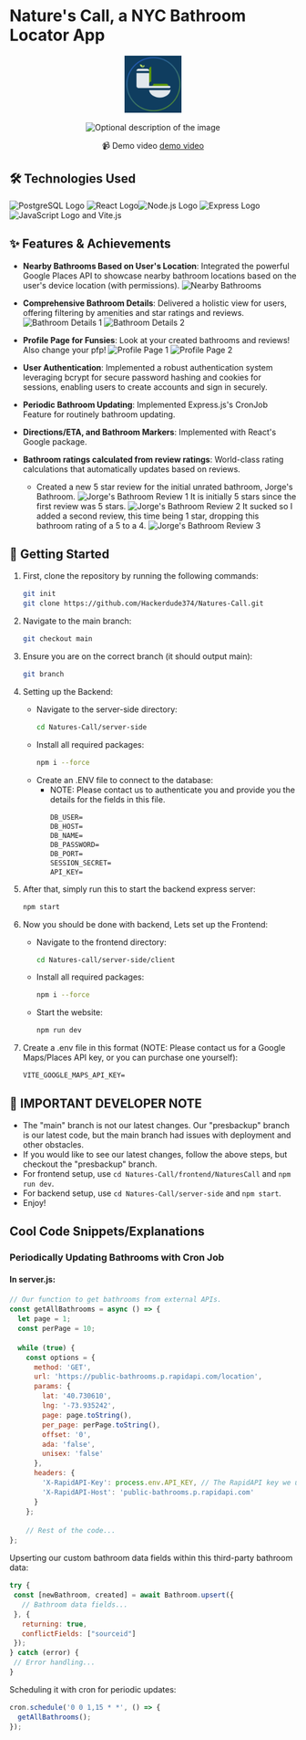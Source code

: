 # Nature's Call, a NYC Bathroom Locator App
<div align = "center">
<img src="server-side/client/src/images/DarkModeLogo.png" alt="Optional description of the image" width="100" height="100">

![Optional description of the image](server-side/client/src/images/Demo.gif)

📹 Demo video [demo video](https://streamable.com/nmahe1)
</div>


## 🛠 Technologies Used

![PostgreSQL Logo](https://upload.wikimedia.org/wikipedia/commons/thumb/2/29/Postgresql_elephant.svg/45px-Postgresql_elephant.svg.png) ![React Logo](https://upload.wikimedia.org/wikipedia/commons/thumb/a/a7/React-icon.svg/45px-React-icon.svg.png)![Node.js Logo](https://upload.wikimedia.org/wikipedia/commons/thumb/d/d9/Node.js_logo.svg/45px-Node.js_logo.svg.png) ![Express Logo](https://upload.wikimedia.org/wikipedia/commons/thumb/6/64/Expressjs.png/45px-Expressjs.png) ![JavaScript Logo](https://upload.wikimedia.org/wikipedia/commons/thumb/9/99/Unofficial_JavaScript_logo_2.svg/45px-Unofficial_JavaScript_logo_2.svg.png) and Vite.js

  
## ✨ Features & Achievements

- **Nearby Bathrooms Based on User's Location**: Integrated the powerful Google Places API to showcase nearby bathroom locations based on the user's device location (with permissions).
  ![Nearby Bathrooms](https://github.com/Hackerdude374/Natures-Call/assets/136039952/43a7ab37-b07c-450a-b341-6607f15fa998)

- **Comprehensive Bathroom Details**: Delivered a holistic view for users, offering filtering by amenities and star ratings and reviews.
  ![Bathroom Details 1](https://github.com/Hackerdude374/Natures-Call/assets/136039952/0ac6e234-fbfb-4fad-8a98-434943164e81)
  ![Bathroom Details 2](https://github.com/Hackerdude374/Natures-Call/assets/136039952/23e234c1-6e95-4898-91c3-3756443c6036)

- **Profile Page for Funsies**: Look at your created bathrooms and reviews! Also change your pfp!
  ![Profile Page 1](https://github.com/Hackerdude374/Natures-Call/assets/136039952/bffaab67-173c-40f0-a8df-19ac6e93973e)
  ![Profile Page 2](https://github.com/Hackerdude374/Natures-Call/assets/136039952/ef78037c-6d25-4e3c-a60d-88d2fd7db09d)

- **User Authentication**: Implemented a robust authentication system leveraging bcrypt for secure password hashing and cookies for sessions, enabling users to create accounts and sign in securely.

- **Periodic Bathroom Updating**: Implemented Express.js's CronJob Feature for routinely bathroom updating.

- **Directions/ETA, and Bathroom Markers**: Implemented with React's Google package.

- **Bathroom ratings calculated from review ratings**: World-class rating calculations that automatically updates based on reviews.

  - Created a new 5 star review for the initial unrated bathroom, Jorge's Bathroom.
    ![Jorge's Bathroom Review 1](https://github.com/Hackerdude374/Natures-Call/assets/136039952/940c2fbe-c23b-4ed0-adda-369f49f4b73f)
    It is initially 5 stars since the first review was 5 stars.
    ![Jorge's Bathroom Review 2](https://github.com/Hackerdude374/Natures-Call/assets/136039952/c8104fa9-ffa5-4a79-b252-355b72ed859f)
    It sucked so I added a second review, this time being 1 star, dropping this bathroom rating of a 5 to a 4.
    ![Jorge's Bathroom Review 3](https://github.com/Hackerdude374/Natures-Call/assets/136039952/fd6e87d2-8844-49c9-b64c-751a34244f08)


## 🔧 Getting Started

1. First, clone the repository by running the following commands:
    ```bash
    git init
    git clone https://github.com/Hackerdude374/Natures-Call.git
    ```

2. Navigate to the main branch:
    ```bash
    git checkout main
    ```

3. Ensure you are on the correct branch (it should output main):
    ```bash
    git branch
    ```

4. Setting up the Backend:
    - Navigate to the server-side directory:
        ```bash
        cd Natures-Call/server-side
        ```
    - Install all required packages:
        ```bash
        npm i --force
        ```
    - Create an .ENV file to connect to the database:
        - NOTE: Please contact us to authenticate you and provide you the details for the fields in this file.
            ```plaintext
            DB_USER=
            DB_HOST=
            DB_NAME=
            DB_PASSWORD=
            DB_PORT=
            SESSION_SECRET=
            API_KEY=
            ```

5. After that, simply run this to start the backend express server:
    ```bash
    npm start
    ```

6. Now you should be done with backend, Lets set up the Frontend:
    - Navigate to the frontend directory:
        ```bash
        cd Natures-call/server-side/client
        ```
    - Install all required packages:
        ```bash
        npm i --force
        ```
    - Start the website:
        ```bash
        npm run dev
        ```

7. Create a .env file in this format (NOTE: Please contact us for a Google Maps/Places API key, or you can purchase one yourself):
    ```plaintext
    VITE_GOOGLE_MAPS_API_KEY=
    ```

## 📝 IMPORTANT DEVELOPER NOTE

- The "main" branch is not our latest changes. Our "presbackup" branch is our latest code, but the main branch had issues with deployment and other obstacles.
- If you would like to see our latest changes, follow the above steps, but checkout the "presbackup" branch.
- For frontend setup, use `cd Natures-Call/frontend/NaturesCall` and `npm run dev`.
- For backend setup, use `cd Natures-Call/server-side` and `npm start`.
- Enjoy!

## Cool Code Snippets/Explanations

### Periodically Updating Bathrooms with Cron Job

#### In server.js:

```javascript
// Our function to get bathrooms from external APIs.
const getAllBathrooms = async () => {
  let page = 1;
  const perPage = 10;

  while (true) {
    const options = {
      method: 'GET',
      url: 'https://public-bathrooms.p.rapidapi.com/location',
      params: {
        lat: '40.730610',
        lng: '-73.935242',
        page: page.toString(),
        per_page: perPage.toString(),
        offset: '0',
        ada: 'false',
        unisex: 'false'
      },
      headers: {
        'X-RapidAPI-Key': process.env.API_KEY, // The RapidAPI key we used (our third party bathroom data)
        'X-RapidAPI-Host': 'public-bathrooms.p.rapidapi.com'
      }
    };

    // Rest of the code...
};
```
Upserting our custom bathroom data fields within this third-party bathroom data:
 ```javascript
try {
  const [newBathroom, created] = await Bathroom.upsert({
    // Bathroom data fields...
  }, {
    returning: true,
    conflictFields: ["sourceid"]
  });
} catch (error) {
  // Error handling...
}
```

Scheduling it with cron for periodic updates:
```javascript
cron.schedule('0 0 1,15 * *', () => {
  getAllBathrooms();
});
```
